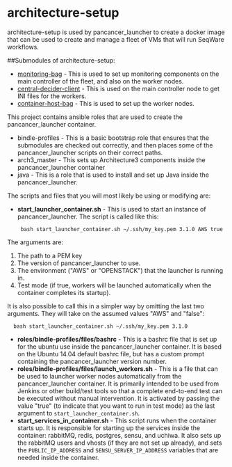 architecture-setup
==================

architecture-setup is used by pancancer\_launcher to create a docker image that can be used to create and manage a fleet of VMs that will run SeqWare workflows.

##Submodules of architecture-setup:

* [monitoring-bag](https://github.com/ICGC-TCGA-PanCancer/monitoring-bag.git) - This is used to set up monitoring components on the main controller of the fleet, and also on the worker nodes.
* [central-decider-client](https://github.com/ICGC-TCGA-PanCancer/central-decider-client) - This is used on the main controller node to get INI files for the workers.
* [container-host-bag](https://github.com/ICGC-TCGA-PanCancer/container-host-bag) - This is used to set up the worker nodes.

This project contains ansible roles that are used to create the pancancer\_launcher container.

 - bindle-profiles - This is a basic bootstrap role that ensures that the submodules are checked out correctly, and then places some of the pancancer\_launcher scripts on their correct paths.
 - arch3_master - This sets up Architecture3 components inside the pancancer\_launcher container
 - java - This is a role that is used to install and set up Java inside the pancancer\_launcher.

The scripts and files that you will most likely be using or modifying are:

 - **start\_launcher\_container.sh** - This is used to start an instance of pancancer\_launcher. The script is called like this:

        bash start_launcher_container.sh ~/.ssh/my_key.pem 3.1.0 AWS true

  The arguments are:
  1. The path to a PEM key
  2. The version of pancancer\_launcher to use.
  3. The environment ("AWS" or "OPENSTACK") that the launcher is running in.
  4. Test mode (if true, workers will be launched automatically when the container completes its startup).

  It is also possible to call this in a simpler way by omitting the last two arguments. They will take on the assumed values "AWS" and "false":
  
      bash start_launcher_container.sh ~/.ssh/my_key.pem 3.1.0

 - **roles/bindle-profiles/files/bashrc** - This is a bashrc file that is set up for the ubuntu use inside the pancancer\_launcher container. It is based on the Ubuntu 14.04 default bashrc file, but has a custom prompt containing the pancancer\_launcher version number.
 - **roles/bindle-profiles/files/launch\_workers.sh** - This is a file that can be used to launcher worker nodes automatically from the pancancer\_launcher container. It is primarily intended to be used from Jenkins or other build/test tools so that a complete end-to-end test can be executed without manual intervention. It is activated by passing the value "true" (to indicate that you want to run in test mode) as the last argument to `start_launcher_container.sh`.
 - **start\_services\_in\_container.sh** - This script runs when the container starts up. It is responsible for starting up the services inside the container: rabbitMQ, redis, postgres, sensu, and uchiwa. It also sets up the rabbitMQ users and vhosts (if they are not set up already), and sets the `PUBLIC_IP_ADDRESS` and `SENSU_SERVER_IP_ADDRESS` variables that are needed inside the container.
